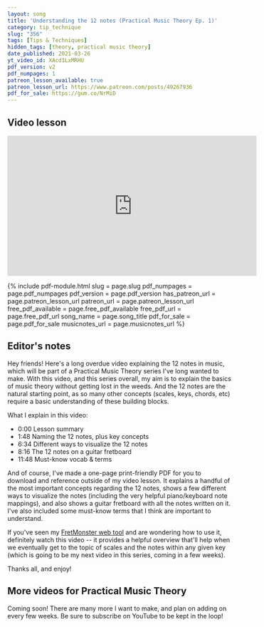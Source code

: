 ```yaml
---
layout: song
title: 'Understanding the 12 notes (Practical Music Theory Ep. 1)'
category: tip_technique
slug: "356"
tags: [Tips & Techniques]
hidden_tags: [theory, practical music theory]
date_published: 2021-03-26
yt_video_id: XAcd1LxMRHU
pdf_version: v2
pdf_numpages: 1
patreon_lesson_available: true
patreon_lesson_url: https://www.patreon.com/posts/49267936
pdf_for_sale: https://gum.co/NrMiD
---
```





## Video lesson

<iframe width="560" height="315" src="https://www.youtube.com/embed/XAcd1LxMRHU" frameborder="0" allow="accelerometer; autoplay; encrypted-media; gyroscope; picture-in-picture" allowfullscreen></iframe>

{% include pdf-module.html slug = page.slug pdf_numpages = page.pdf_numpages pdf_version = page.pdf_version has_patreon_url = page.patreon_lesson_url patreon_url = page.patreon_lesson_url free_pdf_available = page.free_pdf_available free_pdf_url = page.free_pdf_url song_name = page.song_title pdf_for_sale = page.pdf_for_sale musicnotes_url = page.musicnotes_url %}

## Editor's notes

Hey friends! Here's a long overdue video explaining the 12 notes in music, which will be part of a Practical Music Theory series I've long wanted to make. With this video, and this series overall, my aim is to explain the basics of music theory without getting lost in the weeds. And the 12 notes are the natural starting point, as so many other concepts (scales, keys, chords, etc) require a basic understanding of these building blocks.

What I explain in this video:

- 0:00 Lesson summary
- 1:48 Naming the 12 notes, plus key concepts
- 6:34 Different ways to visualize the 12 notes
- 8:16 The 12 notes on a guitar fretboard
- 11:48 Must-know vocab & terms

And of course, I've made a one-page print-friendly PDF for you to download and reference outside of my video lesson. It explains a handful of the most important concepts regarding the 12 notes, shows a few different ways to visualize the notes (including the very helpful piano/keyboard note mappings), and also shows a guitar fretboard with all the notes written on it. I've also included some must-know terms that I think are important to understand.

If you've seen my [FretMonster web tool](http://fretmonster.net) and are wondering how to use it, definitely watch this video -- it provides a helpful overview that'll help when we eventually get to the topic of scales and the notes within any given key (which is going to be my next video in this series, coming in a few weeks).

Thanks all, and enjoy!

## More videos for Practical Music Theory

Coming soon! There are many more I want to make, and plan on adding on every few weeks. Be sure to subscribe on YouTube to be kept in the loop!
